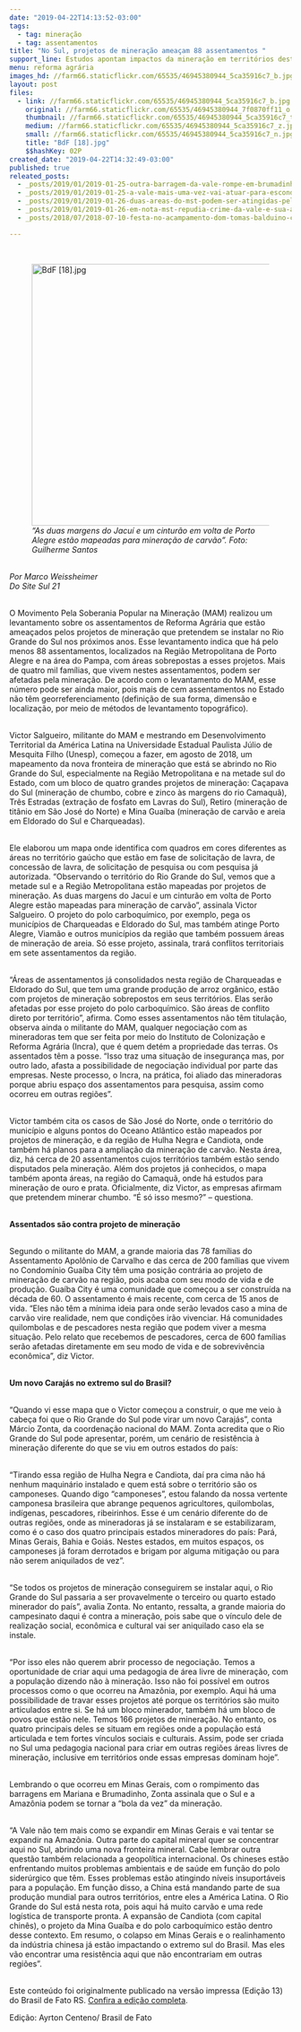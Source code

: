 ```yaml
---
date: "2019-04-22T14:13:52-03:00"
tags:
  - tag: mineração
  - tag: assentamentos
title: "No Sul, projetos de mineração ameaçam 88 assentamentos "
support_line: Estudos apontam impactos da mineração em territórios destinados à Reforma Agrária no Rio Grande no Sul
menu: reforma agrária
images_hd: //farm66.staticflickr.com/65535/46945380944_5ca35916c7_b.jpg
layout: post
files:
  - link: //farm66.staticflickr.com/65535/46945380944_5ca35916c7_b.jpg
    original: //farm66.staticflickr.com/65535/46945380944_7f0870ff11_o.jpg
    thumbnail: //farm66.staticflickr.com/65535/46945380944_5ca35916c7_t.jpg
    medium: //farm66.staticflickr.com/65535/46945380944_5ca35916c7_z.jpg
    small: //farm66.staticflickr.com/65535/46945380944_5ca35916c7_n.jpg
    title: "BdF [18].jpg"
    $$hashKey: 02P
created_date: "2019-04-22T14:32:49-03:00"
published: true
releated_posts:
  - _posts/2019/01/2019-01-25-outra-barragem-da-vale-rompe-em-brumadinho-minas-gerais.md
  - _posts/2019/01/2019-01-25-a-vale-mais-uma-vez-vai-atuar-para-esconder-seu-crime-afirma-integrante-do-mab.md
  - _posts/2019/01/2019-01-26-duas-areas-do-mst-podem-ser-atingidas-pelo-novo-crime-da-vale.md
  - _posts/2019/01/2019-01-26-em-nota-mst-repudia-crime-da-vale-e-sua-acao-predatoria-em-minas-gerais.md
  - _posts/2018/07/2018-07-10-festa-no-acampamento-dom-tomas-balduino-comemora-3-anos-de-resistencia-no-parana.md

---
```

<p>&nbsp;</p>

<figure class="image"><img alt="BdF [18].jpg" height="467" src="//farm66.staticflickr.com/65535/46945380944_5ca35916c7_b.jpg" width="700" />
<figcaption><em>&ldquo;As duas margens do Jacu&iacute; e um cintur&atilde;o em volta de Porto Alegre est&atilde;o mapeadas para minera&ccedil;&atilde;o de carv&atilde;o&rdquo;. Foto: Guilherme Santos</em></figcaption>
</figure>

<p><br />
<em>Por Marco Weissheimer<br />
Do Site Sul 21</em><br />
&nbsp;</p>

<p>O Movimento Pela Soberania Popular na Minera&ccedil;&atilde;o (MAM) realizou um levantamento sobre os assentamentos de Reforma Agr&aacute;ria que est&atilde;o amea&ccedil;ados pelos projetos de minera&ccedil;&atilde;o que pretendem se instalar no Rio Grande do Sul nos pr&oacute;ximos anos. Esse levantamento indica que h&aacute; pelo menos 88 assentamentos, localizados na Regi&atilde;o Metropolitana de Porto Alegre e na &aacute;rea do Pampa, com &aacute;reas sobrepostas a esses projetos. Mais de quatro mil fam&iacute;lias, que vivem nestes assentamentos, podem ser afetadas pela minera&ccedil;&atilde;o. De acordo com o levantamento do MAM, esse n&uacute;mero pode ser ainda maior, pois mais de cem assentamentos no Estado n&atilde;o t&ecirc;m georreferenciamento (defini&ccedil;&atilde;o de sua forma, dimens&atilde;o e localiza&ccedil;&atilde;o, por meio de m&eacute;todos de levantamento topogr&aacute;fico).<br />
&nbsp;</p>

<p>Victor Salgueiro, militante do MAM e mestrando em Desenvolvimento Territorial da Am&eacute;rica Latina na Universidade Estadual Paulista J&uacute;lio de Mesquita Filho (Unesp), come&ccedil;ou a fazer, em agosto de 2018, um mapeamento da nova fronteira de minera&ccedil;&atilde;o que est&aacute; se abrindo no Rio Grande do Sul, especialmente na Regi&atilde;o Metropolitana e na metade sul do Estado, com um bloco de quatro grandes projetos de minera&ccedil;&atilde;o: Ca&ccedil;apava do Sul (minera&ccedil;&atilde;o de chumbo, cobre e zinco &agrave;s margens do rio Camaqu&atilde;), Tr&ecirc;s Estradas (extra&ccedil;&atilde;o de fosfato em Lavras do Sul), Retiro (minera&ccedil;&atilde;o de tit&acirc;nio em S&atilde;o Jos&eacute; do Norte) e Mina Gua&iacute;ba (minera&ccedil;&atilde;o de carv&atilde;o e areia em Eldorado do Sul e Charqueadas).<br />
&nbsp;</p>

<p>Ele elaborou um mapa onde identifica com quadros em cores diferentes as &aacute;reas no territ&oacute;rio ga&uacute;cho que est&atilde;o em fase de solicita&ccedil;&atilde;o de lavra, de concess&atilde;o de lavra, de solicita&ccedil;&atilde;o de pesquisa ou com pesquisa j&aacute; autorizada. &ldquo;Observando o territ&oacute;rio do Rio Grande do Sul, vemos que a metade sul e a Regi&atilde;o Metropolitana est&atilde;o mapeadas por projetos de minera&ccedil;&atilde;o. As duas margens do Jacu&iacute; e um cintur&atilde;o em volta de Porto Alegre est&atilde;o mapeadas para minera&ccedil;&atilde;o de carv&atilde;o&rdquo;, assinala Victor Salgueiro. O projeto do polo carboqu&iacute;mico, por exemplo, pega os munic&iacute;pios de Charqueadas e Eldorado do Sul, mas tamb&eacute;m atinge Porto Alegre, Viam&atilde;o e outros munic&iacute;pios da regi&atilde;o que tamb&eacute;m possuem &aacute;reas de minera&ccedil;&atilde;o de areia. S&oacute; esse projeto, assinala, trar&aacute; conflitos territoriais em sete assentamentos da regi&atilde;o.<br />
&nbsp;</p>

<p>&ldquo;&Aacute;reas de assentamentos j&aacute; consolidados nesta regi&atilde;o de Charqueadas e Eldorado do Sul, que tem uma grande produ&ccedil;&atilde;o de arroz org&acirc;nico, est&atilde;o com projetos de minera&ccedil;&atilde;o sobrepostos em seus territ&oacute;rios. Elas ser&atilde;o afetadas por esse projeto do polo carboqu&iacute;mico. S&atilde;o &aacute;reas de conflito direto por territ&oacute;rio&rdquo;, afirma. Como esses assentamentos n&atilde;o t&ecirc;m titula&ccedil;&atilde;o, observa ainda o militante do MAM, qualquer negocia&ccedil;&atilde;o com as mineradoras tem que ser feita por meio do Instituto de Coloniza&ccedil;&atilde;o e Reforma Agr&aacute;ria (Incra), que &eacute; quem det&eacute;m a propriedade das terras. Os assentados t&ecirc;m a posse. &ldquo;Isso traz uma situa&ccedil;&atilde;o de inseguran&ccedil;a mas, por outro lado, afasta a possibilidade de negocia&ccedil;&atilde;o individual por parte das empresas. Neste processo, o Incra, na pr&aacute;tica, foi aliado das mineradoras porque abriu espa&ccedil;o dos assentamentos para pesquisa, assim como ocorreu em outras regi&otilde;es&rdquo;.</p>

<p><br />
Victor tamb&eacute;m cita os casos de S&atilde;o Jos&eacute; do Norte, onde o territ&oacute;rio do munic&iacute;pio e alguns pontos do Oceano Atl&acirc;ntico est&atilde;o mapeados por projetos de minera&ccedil;&atilde;o, e da regi&atilde;o de Hulha Negra e Candiota, onde tamb&eacute;m h&aacute; planos para a amplia&ccedil;&atilde;o da minera&ccedil;&atilde;o de carv&atilde;o. Nesta &aacute;rea, diz, h&aacute; cerca de 20 assentamentos cujos territ&oacute;rios tamb&eacute;m est&atilde;o sendo disputados pela minera&ccedil;&atilde;o. Al&eacute;m dos projetos j&aacute; conhecidos, o mapa tamb&eacute;m aponta &aacute;reas, na regi&atilde;o do Camaqu&atilde;, onde h&aacute; estudos para minera&ccedil;&atilde;o de ouro e prata. Oficialmente, diz Victor, as empresas afirmam que pretendem minerar chumbo. &ldquo;&Eacute; s&oacute; isso mesmo?&rdquo; &ndash; questiona.<br />
&nbsp;</p>

<p><strong>Assentados s&atilde;o contra projeto de minera&ccedil;&atilde;o</strong><br />
&nbsp;</p>

<p>Segundo o militante do MAM, a grande maioria das 78 fam&iacute;lias do Assentamento Apol&ocirc;nio de Carvalho e das cerca de 200 fam&iacute;lias que vivem no Condom&iacute;nio Gua&iacute;ba City t&ecirc;m uma posi&ccedil;&atilde;o contr&aacute;ria ao projeto de minera&ccedil;&atilde;o de carv&atilde;o na regi&atilde;o, pois acaba com seu modo de vida e de produ&ccedil;&atilde;o. Gua&iacute;ba City &eacute; uma comunidade que come&ccedil;ou a ser constru&iacute;da na d&eacute;cada de 60. O assentamento &eacute; mais recente, com cerca de 15 anos de vida. &ldquo;Eles n&atilde;o t&ecirc;m a m&iacute;nima ideia para onde ser&atilde;o levados caso a mina de carv&atilde;o vire realidade, nem que condi&ccedil;&otilde;es ir&atilde;o vivenciar. H&aacute; comunidades quilombolas e de pescadores nesta regi&atilde;o que podem viver a mesma situa&ccedil;&atilde;o. Pelo relato que recebemos de pescadores, cerca de 600 fam&iacute;lias ser&atilde;o afetadas diretamente em seu modo de vida e de sobreviv&ecirc;ncia econ&ocirc;mica&rdquo;, diz Victor.<br />
&nbsp;</p>

<p><strong>Um novo Caraj&aacute;s no extremo sul do Brasil?</strong><br />
&nbsp;</p>

<p>&ldquo;Quando vi esse mapa que o Victor come&ccedil;ou a construir, o que me veio &agrave; cabe&ccedil;a foi que o Rio Grande do Sul pode virar um novo Caraj&aacute;s&rdquo;, conta M&aacute;rcio Zonta, da coordena&ccedil;&atilde;o nacional do MAM. Zonta acredita que o Rio Grande do Sul pode apresentar, por&eacute;m, um cen&aacute;rio de resist&ecirc;ncia &agrave; minera&ccedil;&atilde;o diferente do que se viu em outros estados do pa&iacute;s:<br />
&nbsp;</p>

<p>&ldquo;Tirando essa regi&atilde;o de Hulha Negra e Candiota, da&iacute; pra cima n&atilde;o h&aacute; nenhum maquin&aacute;rio instalado e quem est&aacute; sobre o territ&oacute;rio s&atilde;o os camponeses. Quando digo &ldquo;camponeses&rdquo;, estou falando da nossa vertente camponesa brasileira que abrange pequenos agricultores, quilombolas, ind&iacute;genas, pescadores, ribeirinhos. Esse &eacute; um cen&aacute;rio diferente do de outras regi&otilde;es, onde as mineradoras j&aacute; se instalaram e se estabilizaram, como &eacute; o caso dos quatro principais estados mineradores do pa&iacute;s: Par&aacute;, Minas Gerais, Bahia e Goi&aacute;s. Nestes estados, em muitos espa&ccedil;os, os camponeses j&aacute; foram derrotados e brigam por alguma mitiga&ccedil;&atilde;o ou para n&atilde;o serem aniquilados de vez&rdquo;.<br />
&nbsp;</p>

<p>&ldquo;Se todos os projetos de minera&ccedil;&atilde;o conseguirem se instalar aqui, o Rio Grande do Sul passaria a ser provavelmente o terceiro ou quarto estado minerador do pa&iacute;s&rdquo;, avalia Zonta. No entanto, ressalta, a grande maioria do campesinato daqui &eacute; contra a minera&ccedil;&atilde;o, pois sabe que o v&iacute;nculo dele de realiza&ccedil;&atilde;o social, econ&ocirc;mica e cultural vai ser aniquilado caso ela se instale.<br />
&nbsp;</p>

<p>&ldquo;Por isso eles n&atilde;o querem abrir processo de negocia&ccedil;&atilde;o. Temos a oportunidade de criar aqui uma pedagogia de &aacute;rea livre de minera&ccedil;&atilde;o, com a popula&ccedil;&atilde;o dizendo n&atilde;o &agrave; minera&ccedil;&atilde;o. Isso n&atilde;o foi poss&iacute;vel em outros processos como o que ocorreu na Amaz&ocirc;nia, por exemplo. Aqui h&aacute; uma possibilidade de travar esses projetos at&eacute; porque os territ&oacute;rios s&atilde;o muito articulados entre si. Se h&aacute; um bloco minerador, tamb&eacute;m h&aacute; um bloco de povos que est&atilde;o nele. Temos 166 projetos de minera&ccedil;&atilde;o. No entanto, os quatro principais deles se situam em regi&otilde;es onde a popula&ccedil;&atilde;o est&aacute; articulada e tem fortes v&iacute;nculos sociais e culturais. Assim, pode ser criada no Sul uma pedagogia nacional para criar em outras regi&otilde;es &aacute;reas livres de minera&ccedil;&atilde;o, inclusive em territ&oacute;rios onde essas empresas dominam hoje&rdquo;.<br />
&nbsp;</p>

<p>Lembrando o que ocorreu em Minas Gerais, com o rompimento das barragens em Mariana e Brumadinho, Zonta assinala que o Sul e a Amaz&ocirc;nia podem se tornar a &ldquo;bola da vez&rdquo; da minera&ccedil;&atilde;o.<br />
&nbsp;</p>

<p>&ldquo;A Vale n&atilde;o tem mais como se expandir em Minas Gerais e vai tentar se expandir na Amaz&ocirc;nia. Outra parte do capital mineral quer se concentrar aqui no Sul, abrindo uma nova fronteira mineral. Cabe lembrar outra quest&atilde;o tamb&eacute;m relacionada a geopol&iacute;tica internacional. Os chineses est&atilde;o enfrentando muitos problemas ambientais e de sa&uacute;de em fun&ccedil;&atilde;o do polo sider&uacute;rgico que t&ecirc;m. Esses problemas est&atilde;o atingindo n&iacute;veis insuport&aacute;veis para a popula&ccedil;&atilde;o. Em fun&ccedil;&atilde;o disso, a China est&aacute; mandando parte de sua produ&ccedil;&atilde;o mundial para outros territ&oacute;rios, entre eles a Am&eacute;rica Latina. O Rio Grande do Sul est&aacute; nesta rota, pois aqui h&aacute; muito carv&atilde;o e uma rede log&iacute;stica de transporte pronta. A expans&atilde;o de Candiota (com capital chin&ecirc;s), o projeto da Mina Gua&iacute;ba e do polo carboqu&iacute;mico est&atilde;o dentro desse contexto. Em resumo, o colapso em Minas Gerais e o realinhamento da ind&uacute;stria chinesa j&aacute; est&atilde;o impactando o extremo sul do Brasil. Mas eles v&atilde;o encontrar uma resist&ecirc;ncia aqui que n&atilde;o encontrariam em outras regi&otilde;es&rdquo;.<br />
&nbsp;</p>

<p>Este conte&uacute;do foi originalmente publicado na vers&atilde;o impressa (Edi&ccedil;&atilde;o 13) do Brasil de Fato RS. <a href="https://www.brasildefato.com.br/2019/04/22/brasil-de-fato-rs-edicao-13/">Confira a edi&ccedil;&atilde;o completa</a>. &nbsp;</p>

<p>Edi&ccedil;&atilde;o: Ayrton Centeno/ Brasil de Fato</p>

